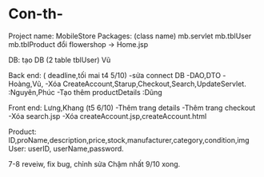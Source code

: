 # Con-th-

Project name: MobileStore
Packages: 
(class name)	mb.servlet
		mb.tblUser
		mb.tblProduct
đổi flowershop -> Home.jsp


DB: tạo DB (2 table tblUser) Vũ
	
Back end: ( deadline,tối mai t4 5/10)
-sửa connect DB
-DAO,DTO -Hoàng,Vũ,
-Xóa CreateAccount,Starup,Checkout,Search,UpdateServlet. :Nguyên,Phúc
-Tạo thêm productDetails  :Dũng

Front end: Lưng,Khang (t5 6/10)
-Thêm trang details
-Thêm trang checkout
-Xóa search.jsp
-Xóa createAccount.jsp,createAccount.html


Product:
ID,proName,description,price,stock,manufacturer,category,condition,img
User:
userID, userName,password.

7-8 reveiw, fix bug, chỉnh sửa
Chậm nhất 9/10 xong.

